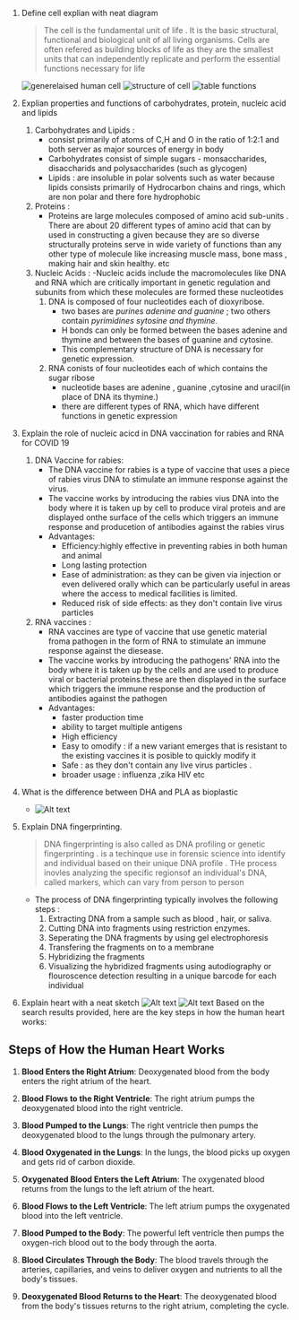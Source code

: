 1. Define cell explian with neat diagram
    >The cell is the fundamental unit of life . It is the basic structural, functional and biological unit of all living organisms. Cells are often refered as building blocks of life  as they are the smallest units that can independently replicate and perform the essential functions necessary for life

    ![generelaised human cell](image-19.png) ![structure of cell](image-20.png)
    ![table functions ](image-21.png)
2. Explian properties and functions of carbohydrates, protein, nucleic acid and lipids
    1. Carbohydrates and Lipids :
        -  consist primarily of atoms of C,H and O in the ratio of 1:2:1 and both server as major  sources of energy in body
        - Carbohydrates consist of simple sugars - monsaccharides, disaccharids and polysaccharides (such as glycogen)
        - Lipids : are insoluble in polar solvents such as water  because lipids consists  primarily of Hydrocarbon chains and rings, which are non polar and  there fore hydrophobic 
    2. Proteins :
        - Proteins are large molecules composed of amino acid sub-units . There are about 20 different types of amino acid that can by used in constructing a given  because they are so diverse structurally proteins serve in wide variety of functions than any other type of molecule like increasing muscle mass, bone mass , making hair and skin healthy. etc 
    3. Nucleic Acids :
        -Nucleic acids include the macromolecules like DNA and RNA which are critically important in genetic regulation and subunits  from which these molecules are formed these nucleotides 
        1. DNA is composed of four nucleotides each of dioxyribose.
            - two bases are *purines adenine and guanine* ; two others contain *pyrimidines sytosine and thymine*.
            - H bonds can only be formed between the bases adenine and thymine and between the bases of guanine and cytosine.
            - This complementary structure of DNA is necessary for genetic expression.
        2. RNA conists of four nucleotides each of which contains the sugar ribose
            - nucleotide bases are adenine , guanine ,cytosine and uracil(in place of DNA its thymine.)
            - there are different types of RNA, which have different functions in genetic expression

3. Explain the role of nucleic acicd in DNA vaccination for rabies and  RNA for COVID 19
    1. DNA Vaccine for rabies:
        - The DNA vaccine for rabies is a type of vaccine that uses a piece of rabies virus DNA to stimulate an immune response against the virus.
        - The vaccine works by introducing the rabies vius DNA into the body where it is taken up by cell to produce viral proteis and are displayed onthe surface of the cells which triggers an immune response and producetion of  antibodies against the rabies virus
        - Advantages:
            - Efficiency:highly effective in preventing rabies in both human and animal 
            - Long lasting protection 
            - Ease of administration: as they can be given via injection or even delivered orally which can be particularly useful in areas where the access to medical facilities is limited.
            - Reduced risk of side effects: as they don't contain live virus particles 
    2. RNA vaccines :
        - RNA vaccines are type of vaccine that use genetic material froma pathogen in the form of RNA to stimulate an immune response against the diesease.
        - The vaccine works by introducing the pathogens' RNA into the body where it is taken up by the cells and are used to produce viral or bacterial proteins.these are then displayed in the surface which triggers the immune response and the production of antibodies against the pathogen
        - Advantages:
            - faster production time 
            - ability to target multiple antigens 
            - High efficiency
            - Easy to omodify :  if a new variant emerges that is resistant to the existing vaccines it is posible to quickly modify it 
            - Safe : as they don't contain any live virus particles .
            - broader usage : influenza ,zika HIV etc

4. What is the difference between DHA and PLA as bioplastic
    - ![Alt text](image-22.png)
5. Explain DNA fingerprinting.
    >DNA fingerprinting is also called as DNA profiling or genetic fingerprinting . is a techinque use in forensic science into identify and individual based on their unique DNA profile . THe process inovles  analyzing the specific regionsof an individual's DNA, called markers, which can vary from person to person

    - The process of DNA fingerprinting typically involves the following steps :
        1. Extracting DNA from a sample such as blood , hair, or saliva.
        2. Cutting DNA into fragments using restriction enzymes.
        3. Seperating the DNA fragments by using gel electrophoresis
        4. Transfering the fragments on to a membrane
        5. Hybridizing the fragments
        6. Visualizing the hybridized fragments using autodiography or flouroscence detection resulting in a unique barcode for each individual
6. Explain heart with a neat sketch
    ![Alt text](image-23.png)
    ![Alt text](image-24.png)
    Based on the search results provided, here are the key steps in how the human heart works:

## Steps of How the Human Heart Works

1. **Blood Enters the Right Atrium**: Deoxygenated blood from the body enters the right atrium of the heart.

2. **Blood Flows to the Right Ventricle**: The right atrium pumps the deoxygenated blood into the right ventricle.

3. **Blood Pumped to the Lungs**: The right ventricle then pumps the deoxygenated blood to the lungs through the pulmonary artery. 

4. **Blood Oxygenated in the Lungs**: In the lungs, the blood picks up oxygen and gets rid of carbon dioxide.

5. **Oxygenated Blood Enters the Left Atrium**: The oxygenated blood returns from the lungs to the left atrium of the heart.

6. **Blood Flows to the Left Ventricle**: The left atrium pumps the oxygenated blood into the left ventricle.

7. **Blood Pumped to the Body**: The powerful left ventricle then pumps the oxygen-rich blood out to the body through the aorta.

8. **Blood Circulates Through the Body**: The blood travels through the arteries, capillaries, and veins to deliver oxygen and nutrients to all the body's tissues.

9. **Deoxygenated Blood Returns to the Heart**: The deoxygenated blood from the body's tissues returns to the right atrium, completing the cycle.

